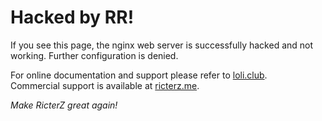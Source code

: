 <!--
### Hi there 👋

**ccloli/ccloli** is a ✨ _special_ ✨ repository because its `README.md` (this file) appears on your GitHub profile.

Here are some ideas to get you started:

- 🔭 I’m currently working on ...
- 🌱 I’m currently learning ...
- 👯 I’m looking to collaborate on ...
- 🤔 I’m looking for help with ...
- 💬 Ask me about ...
- 📫 How to reach me: ...
- 😄 Pronouns: ...
- ⚡ Fun fact: ...
-->

<!DOCTYPE html>
<html>
<head>
</head>
<body>
<h1>Hacked by RR!</h1>
<p>If you see this page, the nginx web server is successfully hacked and
not working. Further configuration is denied.</p>

<p>For online documentation and support please refer to
<a href="http://loli.club/">loli.club</a>.<br/>
Commercial support is available at
<a href="http://ricterz.me/">ricterz.me</a>.</p>

<p><em>Make RicterZ great again!</em></p>

<p align="center"><a href="/"><img src="https://ccloli.com/mokou.jpg" alt></a></p>

</body>
</html>
